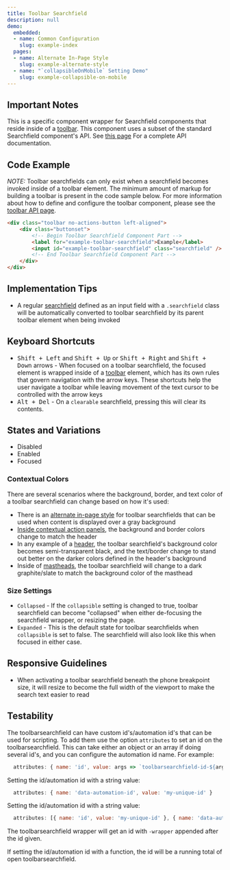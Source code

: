 ```yaml
---
title: Toolbar Searchfield
description: null
demo:
  embedded:
  - name: Common Configuration
    slug: example-index
  pages:
  - name: Alternate In-Page Style
    slug: example-alternate-style
  - name: "`collapsibleOnMobile` Setting Demo"
    slug: example-collapsible-on-mobile
---
```


## Important Notes

This is a specific component wrapper for Searchfield components that reside inside of a [toolbar](./toolbar). This component uses a subset of the standard Searchfield component's API. See [this page](./searchfield) For a complete API documentation.

## Code Example

*NOTE:* Toolbar searchfields can only exist when a searchfield becomes invoked inside of a toolbar element.  The minimum amount of markup for building a toolbar is present in the code sample below.  For more information about how to define and configure the toolbar component, please see the [toolbar API page](./toolbar).

```html
<div class="toolbar no-actions-button left-aligned">
    <div class="buttonset">
        <!-- Begin Toolbar Searchfield Component Part -->
        <label for="example-toolbar-searchfield">Example</label>
        <input id="example-toolbar-searchfield" class="searchfield" />
        <!-- End Toolbar Searchfield Component Part -->
    </div>
</div>
```

## Implementation Tips

- A regular [searchfield](./searchfield) defined as an input field with a `.searchfield` class will be automatically converted to toolbar searchfield by its parent toolbar element when being invoked

## Keyboard Shortcuts

- <kbd>Shift + Left</kbd> and <kbd>Shift + Up</kbd> or <kbd>Shift + Right</kbd> and <kbd>Shift + Down</kbd> arrows - When focused on a toolbar searchfield, the focused element is wrapped inside of a [toolbar](./toolbar) element, which has its own rules that govern navigation with the arrow keys.  These shortcuts help the user navigate a toolbar while leaving movement of the text cursor to be controlled with the arrow keys
- <kbd>Alt + Del</kbd> - On a `clearable` searchfield, pressing this will clear its contents.

## States and Variations

- Disabled
- Enabled
- Focused

### Contextual Colors

There are several scenarios where the background, border, and text color of a toolbar searchfield can change based on how it's used:

- There is an [alternate in-page style](./demo/components/toolbarsearchfield/example-alternate-style?font=source-sans) for toolbar searchfields that can be used when content is displayed over a gray background
- [Inside contextual action panels](./demo/components/toolbarsearchfield/example-inside-contextual-panel?font=source-sans), the background and border colors change to match the header
- In any example of a [header](./header), the toolbar searchfield's background color becomes semi-transparent black, and the text/border change to stand out better on the darker colors defined in the header's background
- Inside of [mastheads](./masthead), the toolbar searchfield will change to a dark graphite/slate to match the background color of the masthead

### Size Settings

- `Collapsed` - If the `collapsible` setting is changed to true, toolbar searchfield can become "collapsed" when either de-focusing the searchfield wrapper, or resizing the page.
- `Expanded` - This is the default state for toolbar searchfields when `collapsible` is set to false.  The searchfield will also look like this when focused in either case.

## Responsive Guidelines

- When activating a toolbar searchfield beneath the phone breakpoint size, it will resize to become the full width of the viewport to make the search text easier to read

## Testability

The toolbarsearchfield can have custom id's/automation id's that can be used for scripting. To add them use the option `attributes` to set an id on the toolbarsearchfield. This can take either an object or an array if doing several id's, and you can configure the automation id name. For example:

```js
  attributes: { name: 'id', value: args => `toolbarsearchfield-id-${args.id}` }
```

Setting the id/automation id with a string value:

```js
  attributes: { name: 'data-automation-id', value: 'my-unique-id' }
```

Setting the id/automation id with a string value:

```js
  attributes: [{ name: 'id', value: 'my-unique-id' }, { name: 'data-automation-id', value: 'my-unique-id' }]
```

The toolbarsearchfield wrapper will get an id with `-wrapper` appended after the id given.

If setting the id/automation id with a function, the id will be a running total of open toolbarsearchfield.
